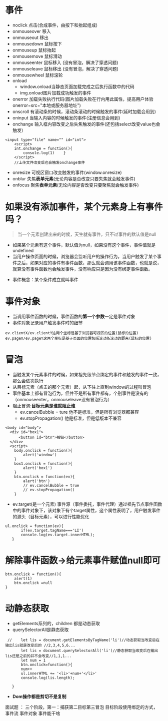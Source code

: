 # 事件
- noclick      点击(合成事件，由按下和抬起组成)
- onmouseover  移入 
- onmouseout   移出 
- onmousedown  鼠标按下
- onmouseup    鼠标抬起
- onmousemove  鼠标滑动
- onmouseenter 鼠标移入 (没有冒泡，解决了穿透问题)
- onmouseleave 鼠标移出 (没有冒泡，解决了穿透问题)
- onmousewheel 鼠标滚轮
- onload       
  - window.onload当静态页面加载完成之后执行函数中的代码 
  - img.onload图片加载成功触发的事件 
- onerror      加载失败执行代码(图片加载失败在行内用此属性，提高用户体验onerror=src="本地或服务器地址")
- onscroll     有滚动条的时候，滚动条滚动的时候触发的事件(延时加载会用到)
- oninput      当输入内容的时候触发的事件(注册信息会用到)
- onchange     输入框内容改变之后失焦触发的事件(还包括select改变value也会触发）
```
<input type="file" name="" id="int">
    <script>
    int.onchange = function(){
        console.log(1)    }
    </script>
    //上传文件改变后也会触发onchange事件
```
- onresize     可视区窗口改变触发的事件(window.onresize)
- onblur       失焦**表单元素**(无论内容是否改变只要失焦就会触发事件)
- onfocus      聚焦**表单元素**(无论内容是否改变只要聚焦就会触发事件)
# 如果没有添加事件，某个元素身上有事件吗？
> 当一个元素创建出来的时候，天生就有事件，只不过事件的默认值是null
+ 如果某个元素有这个事件，默认值为null，如果没有这个事件，事件值就是undefined
+ 当用户操作页面的时候，浏览器会监听用户的操作行为，当用户触发了某个事件之后，如果对应的事件有事件函数，那么就会调用该事件函数，也就是说，就算没有事件函数也会触发事件，没有响应只是因为没有绑定事件函数。
- 事件概念：某个条件成立就叫事件
# 事件对象
- 当调用事件函数的时候，事件函数的**第一个参数**一定是事件对象
- 事件对象记录用户触发事件时的细节
```
ev.clientX/ev.clientY这两个坐标是基于浏览器可视区的位置(鼠标的位置)
ev.pageX/ev.pageY这两个坐标是基于页面的位置包括滚动条滚动的距离(鼠标的位置)
```
# 冒泡
- 当触发某个元素事件的时候，如果祖先级节点绑定的事件和触发的事件一致，那么会依次执行
- 从目标元素（点击的那个元素）起，从下往上直到window的过程叫冒泡
- 事件基本上都有冒泡行为，但并不是所有事件都有，个别事件是没有的（onmouseenter，onmouseleave没有冒泡行为）
- 阻止冒泡:**目标元素是谁就阻止谁**
  - ev.cancelBubble = ture  他不是标准，但是所有浏览器都兼容
  - ev.stopPropagation()    他是标准，但是低版本不兼容
```
<body id="body">
  <div id="box1">
      <button id="btn">按钮</button>
  </div>  
  <script>
    body.onclick = function(){
        alert('window')
    }
    box1.onclick = function(){
        alert('box1')
    }
    btn.onclick = function(ev){
        alert('btn')
        // ev.cancelBubble = true
        // ev.stopPropagation()
    }
```
- ev.target(是一个元素) 事件源（事件委托，事件代理）通过祖先节点事件函数中的事件对象下，该对象下有个target属性，这个属性表明了，用户触发事件的源头（目标元素），可以进行性能优化
```
ul.onclick = function(ev){
       if(ev.target.tagName==='LI')
       console.log(ev.target.innerHTML);       
   }
```
# 解除事件函数->给元素事件赋值null即可
```
btn.onclick = function(){
    alert(1)
    btn.onclick =null
}
```

# 动静态获取
- getElements系列的，children 都是动态获取
- querySelectorAll是静态获取
```
 //    let lis = document.getElementsByTagName('li')//动态获取当改变后在输出lis就是改变后的 //2,3,4,5,6...
       let lis = document.querySelectorAll('li')//静态获取当改变后在输出lis还是之前的并不会改变//1,1,1...
       let num = 1
       btn.onclick=function(){
       num++
       ul.innerHTML += '<li>'+num+'</li>'
       console.log(lis.length);
   
   }
```
- **Dom操作都是剪切不是复制**






面试题 ：
三个阶段，第一：捕获第二目标第三冒泡
目标阶段使用绑定的方式，
事件流  事件对象  事件能干啥
